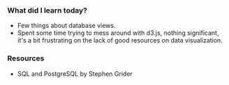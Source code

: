 ### What did I learn today?

- Few things about database views.
- Spent some time trying to mess around with d3.js, nothing significant, it's a bit frustrating on the lack of good resources on data visualization. 

### Resources
- SQL and PostgreSQL by Stephen Grider
